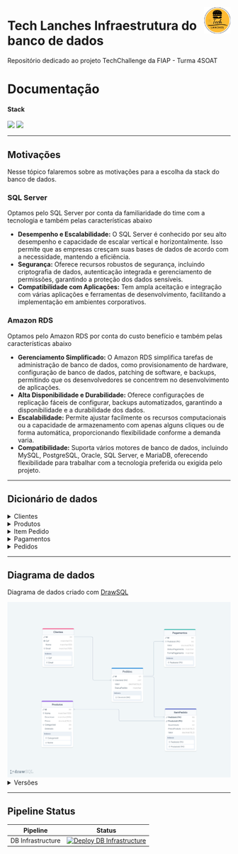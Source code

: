 <p dir="auto"><img src="https://github.com/g12-4soat/tech-lanches/blob/main/src/TechLanches/Adapter/Driver/TechLanches.Adapter.API/wwwroot/SwaggerUI/images/android-chrome-192x192.png" alt="TECHLANCHES" title="TECHLANCHES" align="right" height="60" style="max-width: 100%;"></p>

# Tech Lanches Infraestrutura do banco de dados

Repositório dedicado ao projeto TechChallenge da FIAP - Turma 4SOAT

# Documentação

<h4 tabindex="-1" dir="auto" data-react-autofocus="true">Stack</h4>

<p>
  <a target="_blank" rel="noopener noreferrer nofollow" href="https://camo.githubusercontent.com/962d06ebd5fabc44e392464f770a47947bae95440f3de3a7dbc3701c0b0c089e/68747470733a2f2f696d672e736869656c64732e696f2f62616467652f4d6963726f736f667425323053514c2532305365727665722d4343323932373f7374796c653d666f722d7468652d6261646765266c6f676f3d6d6963726f736f667425323073716c253230736572766572266c6f676f436f6c6f723d7768697465"><img src="https://camo.githubusercontent.com/962d06ebd5fabc44e392464f770a47947bae95440f3de3a7dbc3701c0b0c089e/68747470733a2f2f696d672e736869656c64732e696f2f62616467652f4d6963726f736f667425323053514c2532305365727665722d4343323932373f7374796c653d666f722d7468652d6261646765266c6f676f3d6d6963726f736f667425323073716c253230736572766572266c6f676f436f6c6f723d7768697465" data-canonical-src="https://img.shields.io/badge/Microsoft%20SQL%20Server-CC2927?style=for-the-badge&amp;logo=microsoft%20sql%20server&amp;logoColor=white" style="max-width: 100%;"></a>
  <a target="_blank" rel="noopener noreferrer nofollow" href="https://camo.githubusercontent.com/bce5c9b25447afefd9c8dc63febce5936fbff659beee51466a130b41a2821a9b/68747470733a2f2f696d672e736869656c64732e696f2f62616467652f446f636b65722d3243413545303f7374796c653d666f722d7468652d6261646765266c6f676f3d646f636b6572266c6f676f436f6c6f723d7768697465"><img src="https://camo.githubusercontent.com/bce5c9b25447afefd9c8dc63febce5936fbff659beee51466a130b41a2821a9b/68747470733a2f2f696d672e736869656c64732e696f2f62616467652f446f636b65722d3243413545303f7374796c653d666f722d7468652d6261646765266c6f676f3d646f636b6572266c6f676f436f6c6f723d7768697465" data-canonical-src="https://img.shields.io/badge/Docker-2CA5E0?style=for-the-badge&amp;logo=docker&amp;logoColor=white" style="max-width: 100%;"></a>
</p>

---

## Motivações
Nesse tópico falaremos sobre as motivações para a escolha da stack do banco de dados.

### SQL Server
Optamos pelo SQL Server por conta da familiaridade do time com a tecnologia e também pelas características abaixo
- <b>Desempenho e Escalabilidade:</b> O SQL Server é conhecido por seu alto desempenho e capacidade de escalar vertical e horizontalmente. Isso permite que as empresas cresçam suas bases de dados de acordo com a necessidade, mantendo a eficiência.
- <b>Segurança:</b> Oferece recursos robustos de segurança, incluindo criptografia de dados, autenticação integrada e gerenciamento de permissões, garantindo a proteção dos dados sensíveis.
- <b>Compatibilidade com Aplicações:</b> Tem ampla aceitação e integração com várias aplicações e ferramentas de desenvolvimento, facilitando a implementação em ambientes corporativos.

### Amazon RDS
Optamos pelo Amazon RDS por conta do custo benefício e também pelas características abaixo
- <b>Gerenciamento Simplificado:</b> O Amazon RDS simplifica tarefas de administração de banco de dados, como provisionamento de hardware, configuração de banco de dados, patching de software, e backups, permitindo que os desenvolvedores se concentrem no desenvolvimento de aplicações.
- <b>Alta Disponibilidade e Durabilidade:</b> Oferece configurações de replicação fáceis de configurar, backups automatizados, garantindo a disponibilidade e a durabilidade dos dados.
- <b>Escalabilidade:</b> Permite ajustar facilmente os recursos computacionais ou a capacidade de armazenamento com apenas alguns cliques ou de forma automática, proporcionando flexibilidade conforme a demanda varia.
- <b>Compatibilidade:</b> Suporta vários motores de banco de dados, incluindo MySQL, PostgreSQL, Oracle, SQL Server, e MariaDB, oferecendo flexibilidade para trabalhar com a tecnologia preferida ou exigida pelo projeto.
  
---

## Dicionário de dados

<details>
  <summary>Clientes</summary>
  
  | Campo | Descrição | Tipo de dado | Nulo? | Índice? | Único |
  | --- | --- | --- | --- | --- | --- |
  | Id | Identificador único para o cliente. Chave primária da tabela | int | Não | Sim | Sim |
  | Cpf | CPF do cliente. Deve ser único | (nvarchar(11) | Não | Sim | Sim |
  | Nome | Nome do cliente. | nvarchar(50) | Não | Não | Não |
  | Email | E-mail do cliente. Deve ser único | nvarchar(100) | Não | Sim | Não |
  
</details>
<details>
  <summary>Produtos</summary>
  
  | Campo | Descrição | Tipo de dado | Nulo? | Índice? | Único |
  | --- | --- | --- | --- | --- | --- |
  | Id | Identificador único para o produto. Chave primária da tabela | int | Não | Sim | Sim |
  | Nome | Nome do produto. | nvarchar(100) | Não | Sim | Não |
  | Descricao | Descrição do produto. | (nvarchar(300) | Não | Não | Não |
  | Preco | Preço do produto. | decimal(18,2) | Não | Não | Não |
  | CategoriaId | Categoria do produto. | int | Não | Sim | Não |
  | Deletado | Booleano se o produto está deletado | bit | Não | Não | Não |
</details>

<details>
  <summary>Item Pedido</summary>
  
  | Campo | Descrição | Tipo de dado | Nulo? | Índice? | Único |
  | --- | --- | --- | --- | --- | --- |
  | PedidoId | Chave primária da tabela e chave estrangeira da tabela pedidos | int | Não | Sim | Não |
  | ProdutoId | Chave primária da tabela e chave estrangeira da tabela produtos | int | Não | Sim | Não |
  | Quantidade | Quantidade do produto selecionado | int | Não | Não | Não |
  | PrecoProduto | Preço do produto. | decimal(18,2) | Não | Não | Não |
  | Valor | Valor total do item do pedido | decimal(18,2) | Não | Não | Não |
</details>

<details>
  <summary>Pagamentos</summary>
  
  | Campo | Descrição | Tipo de dado | Nulo? | Índice? | Único |
  | --- | --- | --- | --- | --- | --- |
  | Id | Identificador único para o pagamento. Chave primária da tabela | int | Não | Sim | Sim |
  | PedidoId | Chave estrangeira da tabela pedidos | int | Não | Sim | Não |
  | Valor | Valor total do pedido | decimal(18,2) | Não | Não | Não |
  | StatusPagamento | Status do pagamento | nvarchar(max) | Não | Não | Não |
  | FormaPagamento | Forma de pagamento | nvarchar(max) | Não | Não | Não |
</details>

<details>
  <summary>Pedidos</summary>
  
  | Campo | Descrição | Tipo de dado | Nulo? | Índice? | Único |
  | --- | --- | --- | --- | --- | --- |
  | Id | Identificador único para o pedido. Chave primária da tabela | int | Não | Sim | Sim |
  | ClienteId | Chave estrangeira da tabela clientes | int? | Sim | Sim | Não |
  | Valor | Valor total do pedido | decimal(18,2) | Não | Não | Não |
  | StatusPedido | Status do pedido | nvarchar(max) | Não | Não | Não |
</details>

---

## Diagrama de dados

Diagrama de dados criado com [DrawSQL](https://drawsql.app/teams/tech-lanches/diagrams/tech-lanches)

 <img src="https://github.com/g12-4soat/techlanches-infra-db/blob/main/docs/Fase3/diagrama-dados.png" style="max-width: 100%;">

<details>
  <summary>Versões</summary>

## Software
- MSSQL Server - 2019
</details>

---
## Pipeline Status
| Pipeline | Status |
| --- | --- | 
| DB Infrastructure | [![Deploy DB Infrastructure](https://github.com/g12-4soat/techlanches-infra-db/actions/workflows/pipeline.yml/badge.svg)](https://github.com/g12-4soat/techlanches-infra-db/actions/workflows/pipeline.yml)
